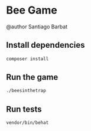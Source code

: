 # Bee Game
@author Santiago Barbat

## Install dependencies
```bash
composer install
```

## Run the game
```bash
./beesinthetrap 
```

## Run tests
```bash
vendor/bin/behat
```
